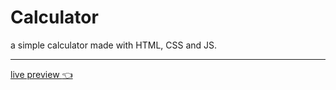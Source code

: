 # Calculator
a simple calculator made with HTML, CSS and JS.

---
[live preview :point_left:](https://valkyries12.github.io/calculator/)
